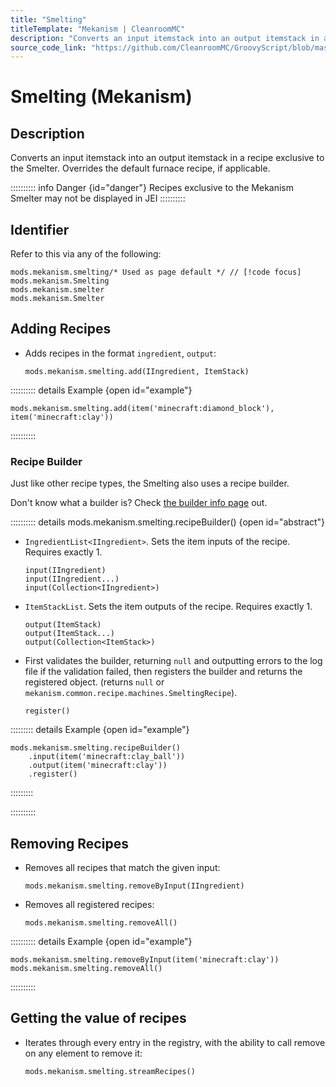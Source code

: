```yaml
---
title: "Smelting"
titleTemplate: "Mekanism | CleanroomMC"
description: "Converts an input itemstack into an output itemstack in a recipe exclusive to the Smelter. Overrides the default furnace recipe, if applicable."
source_code_link: "https://github.com/CleanroomMC/GroovyScript/blob/master/src/main/java/com/cleanroommc/groovyscript/compat/mods/mekanism/Smelting.java"
---
```


# Smelting (Mekanism)

## Description

Converts an input itemstack into an output itemstack in a recipe exclusive to the Smelter. Overrides the default furnace recipe, if applicable.

:::::::::: info Danger {id="danger"}
Recipes exclusive to the Mekanism Smelter may not be displayed in JEI
::::::::::

## Identifier

Refer to this via any of the following:

```groovy:no-line-numbers {1}
mods.mekanism.smelting/* Used as page default */ // [!code focus]
mods.mekanism.Smelting
mods.mekanism.smelter
mods.mekanism.Smelter
```


## Adding Recipes

- Adds recipes in the format `ingredient`, `output`:

    ```groovy:no-line-numbers
    mods.mekanism.smelting.add(IIngredient, ItemStack)
    ```

:::::::::: details Example {open id="example"}
```groovy:no-line-numbers
mods.mekanism.smelting.add(item('minecraft:diamond_block'), item('minecraft:clay'))
```

::::::::::

### Recipe Builder

Just like other recipe types, the Smelting also uses a recipe builder.

Don't know what a builder is? Check [the builder info page](../../introduction/builder.md) out.

:::::::::: details mods.mekanism.smelting.recipeBuilder() {open id="abstract"}
- `IngredientList<IIngredient>`. Sets the item inputs of the recipe. Requires exactly 1.

    ```groovy:no-line-numbers
    input(IIngredient)
    input(IIngredient...)
    input(Collection<IIngredient>)
    ```

- `ItemStackList`. Sets the item outputs of the recipe. Requires exactly 1.

    ```groovy:no-line-numbers
    output(ItemStack)
    output(ItemStack...)
    output(Collection<ItemStack>)
    ```

- First validates the builder, returning `null` and outputting errors to the log file if the validation failed, then registers the builder and returns the registered object. (returns `null` or `mekanism.common.recipe.machines.SmeltingRecipe`).

    ```groovy:no-line-numbers
    register()
    ```

::::::::: details Example {open id="example"}
```groovy:no-line-numbers
mods.mekanism.smelting.recipeBuilder()
    .input(item('minecraft:clay_ball'))
    .output(item('minecraft:clay'))
    .register()
```

:::::::::

::::::::::

## Removing Recipes

- Removes all recipes that match the given input:

    ```groovy:no-line-numbers
    mods.mekanism.smelting.removeByInput(IIngredient)
    ```

- Removes all registered recipes:

    ```groovy:no-line-numbers
    mods.mekanism.smelting.removeAll()
    ```

:::::::::: details Example {open id="example"}
```groovy:no-line-numbers
mods.mekanism.smelting.removeByInput(item('minecraft:clay'))
mods.mekanism.smelting.removeAll()
```

::::::::::

## Getting the value of recipes

- Iterates through every entry in the registry, with the ability to call remove on any element to remove it:

    ```groovy:no-line-numbers
    mods.mekanism.smelting.streamRecipes()
    ```
